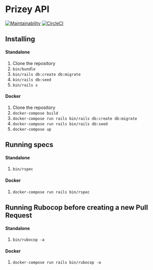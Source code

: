 # Prizey API

[![Maintainability](https://api.codeclimate.com/v1/badges/f1939d029861799b00a7/maintainability)](https://codeclimate.com/repos/5c7eb4c98824ec558100ea9c/maintainability)
[![CircleCI](https://circleci.com/gh/SeasonedSoftware/brazil-lab-api/tree/master.svg?style=svg)](https://circleci.com/gh/SeasonedSoftware/brazil-lab-api/tree/master)

## Installing

#### Standalone

1. Clone the repository
2. `bin/bundle`
3. `bin/rails db:create db:migrate`
4. `bin/rails db:seed`
5. `bin/rails s`

#### Docker

1. Clone the repository
2. `docker-compose build`
3. `docker-compose run rails bin/rails db:create db:migrate`
4. `docker-compose run rails bin/rails db:seed`
5. `docker-compose up`

## Running specs

#### Standalone

1. `bin/rspec`

#### Docker

1. `docker-compose run rails bin/rspec`

## Running Rubocop before creating a new Pull Request

#### Standalone

1. `bin/rubocop -a`

#### Docker

1. `docker-compose run rails bin/rubocop -a`
